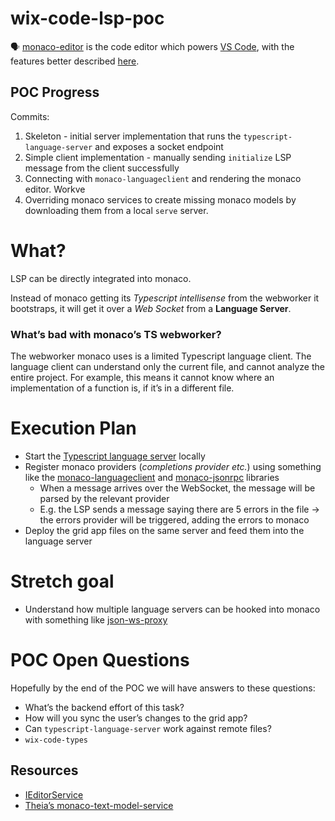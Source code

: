 # wix-code-lsp-poc

🗣 [monaco-editor](https://github.com/microsoft/monaco-editor) is the code editor which powers [VS Code](https://github.com/microsoft/vscode), with the features better described [here](https://code.visualstudio.com/docs/editor/editingevolved).

## POC Progress

Commits:

1. Skeleton - initial server implementation that runs the `typescript-language-server` and exposes a socket endpoint
2. Simple client implementation - manually sending `initialize` LSP message from the client successfully
3. Connecting with `monaco-languageclient` and rendering the monaco editor.
Workve
4. Overriding monaco services to create missing monaco models by downloading them from a local `serve` server.

# What?

LSP can be directly integrated into monaco.

Instead of monaco getting its *Typescript intellisense* from the webworker it bootstraps, it will get it over a *Web Socket* from a **Language Server**.

### What’s bad with monaco’s TS webworker?

The webworker monaco uses is a limited Typescript language client. The language client can understand only the current file, and cannot analyze the entire project. For example, this means it cannot know where an implementation of a function is, if it’s in a different file.

# Execution Plan

- Start the [Typescript language server](https://github.com/typescript-language-server/typescript-language-server) locally
- Register monaco providers (*completions provider etc.*) using something like the [monaco-languageclient](https://github.com/TypeFox/monaco-languageclient/) and [monaco-jsonrpc](https://github.com/CodinGame/monaco-jsonrpc) libraries
    - When a message arrives over the WebSocket, the message will be parsed by the relevant provider
    - E.g. the LSP sends a message saying there are 5 errors in the file → the errors provider will be triggered, adding the errors to monaco
- Deploy the grid app files on the same server and feed them into the language server

# Stretch goal

- Understand how multiple language servers can be hooked into monaco with something like [json-ws-proxy](https://github.com/wylieconlon/jsonrpc-ws-proxy)

# POC Open Questions

Hopefully by the end of the POC we will have answers to these questions:

- What’s the backend effort of this task?
- How will you sync the user’s changes to the grid app?
- Can `typescript-language-server` work against remote files?
- `wix-code-types`

## Resources

- [IEditorService](https://cs.github.com/microsoft/vscode/blob/05de94e4c547a8953d3c002fe034fa4589ebfa97/src/vs/workbench/services/editor/common/editorService.ts#L102)
- [Theia’s monaco-text-model-service](https://github.com/eclipse-theia/theia/blob/master/packages/monaco/src/browser/monaco-text-model-service.ts)
